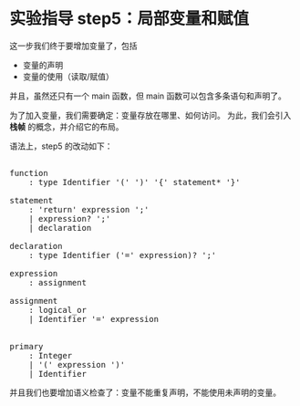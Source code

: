 # 实验指导 step5：局部变量和赋值
这一步我们终于要增加变量了，包括
* 变量的声明
* 变量的使用（读取/赋值）

并且，虽然还只有一个 main 函数，但 main 函数可以包含多条语句和声明了。

为了加入变量，我们需要确定：变量存放在哪里、如何访问。
为此，我们会引入 **栈帧** 的概念，并介绍它的布局。

语法上，step5 的改动如下：
<pre id='vimCodeElement'>
<code></code>
<div class="changed"><span class="SpecRuleStart">function</span>
<span class="SpecRuleIndicator">    :</span> <span class="SpecRule">type</span> <span class="SpecToken">Identifier</span> <span class="SpecToken">'('</span> <span class="SpecToken">')'</span> <span class="SpecToken">'{'</span> <span class="SpecRule">statement</span><span class="SpecOperator">*</span> <span class="SpecToken">'}'</span>
</div>
<span class="SpecRuleStart">statement</span>
<span class="SpecRuleIndicator">    :</span> <span class="SpecToken">'return'</span> <span class="SpecRule">expression</span> <span class="SpecToken">';'</span>
<div class="changed"><span class="SpecRuleIndicator">    |</span> <span class="SpecRule">expression</span><span class="SpecOperator">?</span> <span class="SpecToken">';'</span>
<span class="SpecRuleIndicator">    |</span> <span class="SpecRule">declaration</span>

<span class="SpecRuleStart">declaration</span>
<span class="SpecRuleIndicator">    :</span> <span class="SpecRule">type</span> <span class="SpecToken">Identifier</span> <span class="SpecOperator">(</span><span class="SpecToken">'='</span> <span class="SpecRule">expression</span><span class="SpecOperator">)?</span> <span class="SpecToken">';'</span>

<span class="SpecRuleStart">expression</span>
<span class="SpecRuleIndicator">    :</span> <span class="SpecRule">assignment</span>

<span class="SpecRuleStart">assignment</span>
<span class="SpecRuleIndicator">    :</span> <span class="SpecRule">logical_or</span>
<span class="SpecRuleIndicator">    |</span> <span class="SpecToken">Identifier</span> <span class="SpecToken">'='</span> <span class="SpecRule">expression</span>
</div>

<span class="SpecRuleStart">primary</span>
<span class="SpecRuleIndicator">    :</span> <span class="SpecToken">Integer</span>
<span class="SpecRuleIndicator">    |</span> <span class="SpecToken">'('</span> <span class="SpecRule">expression</span> <span class="SpecToken">')'</span>
<div class="changed"><span class="SpecRuleIndicator">    |</span> <span class="SpecToken">Identifier</span>
</div></pre>

并且我们也要增加语义检查了：变量不能重复声明，不能使用未声明的变量。
